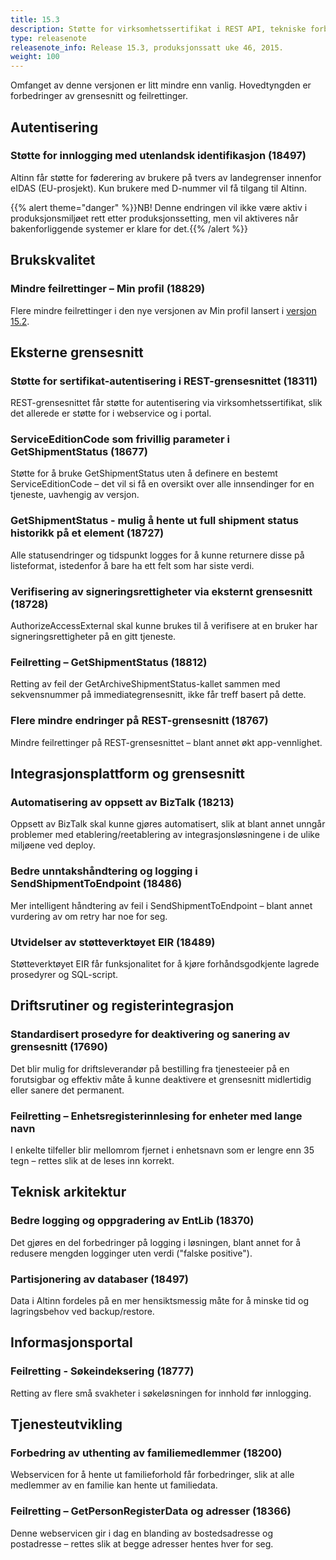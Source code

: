 ```yaml
---
title: 15.3
description: Støtte for virksomhetssertifikat i REST API, tekniske forbedringer, EIR, innlogging med utenlandsk id (eIDAS), +++
type: releasenote
releasenote_info: Release 15.3, produksjonssatt uke 46, 2015.
weight: 100
---
```


Omfanget av denne versjonen er litt mindre enn vanlig. Hovedtyngden er forbedringer av grensesnitt og feilrettinger.

## Autentisering

### Støtte for innlogging med utenlandsk identifikasjon (18497)
Altinn får støtte for føderering av brukere på tvers av landegrenser innenfor eIDAS (EU-prosjekt). Kun
brukere med D-nummer vil få tilgang til Altinn.

{{% alert theme="danger" %}}NB! Denne endringen vil ikke være aktiv i produksjonsmiljøet rett etter produksjonssetting, men vil
aktiveres når bakenforliggende systemer er klare for det.{{% /alert %}}


## Brukskvalitet

### Mindre feilrettinger – Min profil (18829)
Flere mindre feilrettinger i den nye versjonen av Min profil lansert i [versjon 15.2](..//15-2/#tilgangsstyring-og-kontaktinformasjon).


## Eksterne grensesnitt

### Støtte for sertifikat-autentisering i REST-grensesnittet (18311)
REST-grensesnittet får støtte for autentisering via virksomhetssertifikat, slik det allerede er støtte for
i webservice og i portal.

### ServiceEditionCode som frivillig parameter i GetShipmentStatus (18677)
Støtte for å bruke GetShipmentStatus uten å definere en bestemt ServiceEditionCode – det vil si få
en oversikt over alle innsendinger for en tjeneste, uavhengig av versjon.

### GetShipmentStatus - mulig å hente ut full shipment status historikk på et element (18727)
Alle statusendringer og tidspunkt logges for å kunne returnere disse på listeformat, istedenfor å bare
ha ett felt som har siste verdi.

### Verifisering av signeringsrettigheter via eksternt grensesnitt (18728)
AuthorizeAccessExternal skal kunne brukes til å verifisere at en bruker har signeringsrettigheter på
en gitt tjeneste.

### Feilretting – GetShipmentStatus (18812)
Retting av feil der GetArchiveShipmentStatus-kallet sammen med sekvensnummer på immediategrensesnitt,
ikke får treff basert på dette.

### Flere mindre endringer på REST-grensesnitt (18767)
Mindre feilrettinger på REST-grensesnittet – blant annet økt app-vennlighet.


## Integrasjonsplattform og grensesnitt

### Automatisering av oppsett av BizTalk (18213)
Oppsett av BizTalk skal kunne gjøres automatisert, slik at blant annet unngår problemer med
etablering/reetablering av integrasjonsløsningene i de ulike miljøene ved deploy.

### Bedre unntakshåndtering og logging i SendShipmentToEndpoint (18486)
Mer intelligent håndtering av feil i SendShipmentToEndpoint – blant annet vurdering av om retry har
noe for seg.

### Utvidelser av støtteverktøyet EIR (18489)
Støtteverktøyet EIR får funksjonalitet for å kjøre forhåndsgodkjente lagrede prosedyrer og SQL-script.


## Driftsrutiner og registerintegrasjon

### Standardisert prosedyre for deaktivering og sanering av grensesnitt (17690)
Det blir mulig for driftsleverandør på bestilling fra tjenesteeier på en forutsigbar og effektiv måte å
kunne deaktivere et grensesnitt midlertidig eller sanere det permanent.

### Feilretting – Enhetsregisterinnlesing for enheter med lange navn
I enkelte tilfeller blir mellomrom fjernet i enhetsnavn som er lengre enn 35 tegn – rettes slik at de
leses inn korrekt.


## Teknisk arkitektur

### Bedre logging og oppgradering av EntLib (18370)
Det gjøres en del forbedringer på logging i løsningen, blant annet for å redusere mengden logginger
uten verdi ("falske positive").

### Partisjonering av databaser (18497)
Data i Altinn fordeles på en mer hensiktsmessig måte for å minske tid og lagringsbehov ved
backup/restore.


## Informasjonsportal

### Feilretting - Søkeindeksering (18777)
Retting av flere små svakheter i søkeløsningen for innhold før innlogging.


## Tjenesteutvikling

### Forbedring av uthenting av familiemedlemmer (18200)
Webservicen for å hente ut familieforhold får forbedringer, slik at alle medlemmer av en familie kan
hente ut familiedata.

### Feilretting – GetPersonRegisterData og adresser (18366)
Denne webservicen gir i dag en blanding av bostedsadresse og postadresse – rettes slik at begge
adresser hentes hver for seg.
